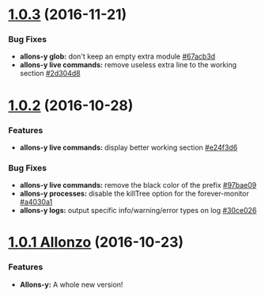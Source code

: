 <a name="1.0.3"></a>
# [1.0.3](https://github.com/CodeCorico/allons-y/compare/1.0.2...1.0.3) (2016-11-21)

### Bug Fixes
* **allons-y glob:** don't keep an empty extra module [#67acb3d](https://github.com/CodeCorico/allons-y/commit/67acb3d)
* **allons-y live commands:** remove useless extra line to the working section [#2d304d8](https://github.com/CodeCorico/allons-y/commit/2d304d8)

<a name="1.0.2"></a>
# [1.0.2](https://github.com/CodeCorico/allons-y/compare/1.0.1...1.0.2) (2016-10-28)

### Features
* **allons-y live commands:** display better working section [#e24f3d6](https://github.com/CodeCorico/allons-y/commit/e24f3d6)

### Bug Fixes
* **allons-y live commands:** remove the black color of the prefix [#97bae09](https://github.com/CodeCorico/allons-y/commit/97bae09)
* **allons-y processes:** disable the killTree option for the forever-monitor [#a4030a1](https://github.com/CodeCorico/allons-y/commit/a4030a1)
* **allons-y logs:** output specific info/warning/error types on log [#30ce026](https://github.com/CodeCorico/allons-y/commit/30ce026)

<a name="1.0.1"></a>
# [1.0.1 Allonzo](https://github.com/CodeCorico/allons-y/releases/tag/1.0.1) (2016-10-23)

### Features
* **Allons-y:** A whole new version!

